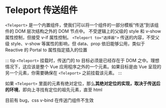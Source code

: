# Teleport 传送组件

`<Teleport>` 是一个内置组件，使我们可以将一个组件的一部分模板“传送”到该组件的 DOM 层次结构之外的 DOM 节点中。
不受逻辑上的父级的 style 和 v-show 属性控制，但接受 v-if 属性控制。
`<Teleport to="选择器">` 传送的内容，不受父级 style、v-show 等属性的影响，但 data、prop 依旧能够公用，类似于 Reactive 的 Portal
to 属性指定插入的位置

::: tip
`<Teleport>` 挂载时，传送门的 to 目标必须是已经存在于 DOM 之中。理想情况下，这应该是整个 Vue 应用程序之外的一个元素。如果目标是由 Vue 呈现的另一个元素，你需要确保在 `<Teleport>` 之前挂载该元素。
:::

如果 `<Teleport>` 里面的元素有绝对定位，那么**其绝对定位的实现，取决于传送后的环境**，即向上寻找有定位的祖先元素，直至 html

目前有 bug，css v-bind 在传送门组件不生效
